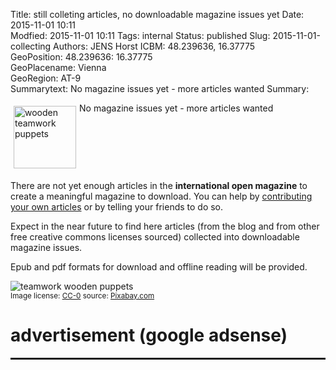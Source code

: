 Title: still colleting articles, no downloadable magazine issues yet
Date: 2015-11-01 10:11   
Modfied: 2015-11-01 10:11
Tags:  internal 
Status: published 
Slug: 2015-11-01-collecting
Authors: JENS Horst 
ICBM: 48.239636, 16.37775               
GeoPosition: 48.239636: 16.37775        
GeoPlacename:  Vienna                         
GeoRegion:  AT-9                            
Summarytext: No magazine issues yet - more articles wanted
Summary: <div style="float: left; padding:5px"><img src="/images/woodenpuppets.jpg" width="100" alt="wooden teamwork puppets" title="cc-0 by https://pixabay.com/en/articulated-male-meeting-together-818202/#"></div>No magazine issues yet - more articles wanted<div style="clear:both;"></div>

There are not yet enough articles in the **international open magazine** to create a meaningful magazine to download. You can help by [contributing your own articles](/pages/contribute.html) or by telling your friends to do so.

Expect in the near future to find here articles (from the blog and from other free creative commons licenses sourced) collected into downloadable magazine issues. 

Epub and pdf formats for download and offline reading will be provided. 

<img src="/images/woodenpuppets.jpg" alt="teamwork wooden puppets"><br>
<small>Image license: <a href="https://creativecommons.org/publicdomain/zero/1.0/deed.en">CC-0</a> source: <a href="https://pixabay.com/en/articulated-male-meeting-together-818202/#">Pixabay.com</a></small>









 
# advertisement (google adsense) 

<hr style="height: 3px;">

<script async src="//pagead2.googlesyndication.com/pagead/js/adsbygoogle.js"></script>
<!-- intopenmag-unten -->
<ins class="adsbygoogle"
     style="display:inline-block;width:728px;height:90px"
     data-ad-client="ca-pub-3535173094498375"
     data-ad-slot="7210184316"></ins>
<script>
(adsbygoogle = window.adsbygoogle || []).push({});
</script>

